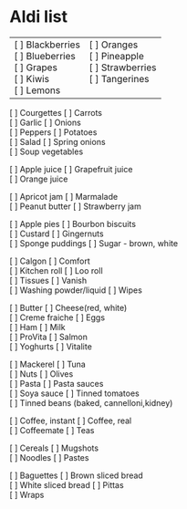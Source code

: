 # Aldi list

<table><tr><td valign="top">
	[ ] Blackberries<br>
	[ ] Blueberries<br>
	[ ] Grapes<br>
	[ ] Kiwis<br>
	[ ] Lemons<br>
</td><td valign="top">
	[ ] Oranges<br>
	[ ] Pineapple<br>
	[ ] Strawberries<br>
	[ ] Tangerines<br>
</td></tr></table>

[ ] Courgettes	[ ] Carrots<br>
[ ] Garlic	[ ] Onions<br>
[ ] Peppers	[ ] Potatoes<br>
[ ] Salad	[ ] Spring onions<br>
[ ] Soup vegetables<br>

[ ] Apple juice	[ ] Grapefruit juice<br>
[ ] Orange juice<br>

[ ] Apricot jam	[ ] Marmalade<br>
[ ] Peanut butter	[ ] Strawberry jam<br>

[ ] Apple pies	[ ] Bourbon biscuits<br>
[ ] Custard	[ ] Gingernuts<br>
[ ] Sponge puddings	[ ] Sugar - brown, white<br>

[ ] Calgon	[ ] Comfort<br>
[ ] Kitchen roll	[ ] Loo roll<br>
[ ] Tissues	[ ] Vanish<br>
[ ] Washing powder/liquid	[ ] Wipes<br>

[ ] Butter	[ ] Cheese(red, white)<br>
[ ] Creme fraiche	[ ] Eggs<br>
[ ] Ham	[ ] Milk<br>
[ ] ProVita	[ ] Salmon<br>
[ ] Yoghurts	[ ] Vitalite<br>

[ ] Mackerel	[ ] Tuna<br>
[ ] Nuts	[ ] Olives<br>
[ ] Pasta	[ ] Pasta sauces<br>
[ ] Soya sauce	[ ] Tinned tomatoes<br>
[ ] Tinned beans (baked, cannelloni,kidney)<br>

[ ] Coffee, instant	[ ] Coffee, real<br>
[ ] Coffeemate	[ ] Teas<br>

[ ] Cereals	[ ] Mugshots<br>
[ ] Noodles	[ ] Pastes<br>

[ ] Baguettes	[ ] Brown sliced bread<br>
[ ] White sliced bread	[ ] Pittas<br>
[ ] Wraps<br>